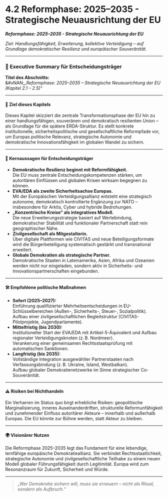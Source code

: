 # 4.2 Reformphase: 2025–2035 - Strategische Neuausrichtung der EU

_**Reformphase: 2025–2035 - Strategische Neuausrichtung der EU**_

_Ziel: Handlungsfähigkeit, Erweiterung, kollektive Verteidigung – auf Grundlage demokratischer Resilienz und europäischer Souveränität._

***

### 📘 Executive Summary für Entscheidungsträger

**Titel des Abschnitts:**\
&#xNAN;_„Reformphase: 2025–2035 – Strategische Neuausrichtung der EU (Kapitel 2.1 – 2.5)“_

***

#### 🎯 Ziel dieses Kapitels

Dieses Kapitel skizziert die zentrale Transformationsphase der EU hin zu einer handlungsfähigen, souveränen und demokratisch resilienten Union – als Grundlage für die spätere ERDA-Struktur. Es stellt konkrete institutionelle, sicherheitspolitische und gesellschaftliche Reformpfade vor, um Europas politische Relevanz, strategische Autonomie und demokratische Innovationsfähigkeit im globalen Wandel zu sichern.

***

#### 🧭 Kernaussagen für Entscheidungsträger

* **Demokratische Resilienz beginnt mit Reformfähigkeit.**\
  Die EU muss zentrale Entscheidungskompetenzen stärken, um autoritären Einflüssen und globalen Krisen wirksam begegnen zu können.
* **EVA/EDA als zweite Sicherheitsachse Europas.**\
  Mit der Europäischen Verteidigungsallianz entsteht eine strategisch autonome, demokratisch kontrollierte Ergänzung zur NATO – insbesondere für Arktis, Cyber und hybride Bedrohungen.
* **„Konzentrische Kreise“ als integratives Modell.**\
  Die neue Erweiterungsstrategie basiert auf Wertebindung, demokratischer Stabilität und funktionaler Partnerschaft statt rein geographischer Nähe.
* **Zivilgesellschaft als Mitgestalterin.**\
  Über digitale Plattformen wie CIVITAS und neue Beteiligungsformate wird die Bürgerbeteiligung systematisch gestärkt und transnational erweitert.
* **Globale Demokratien als strategische Partner.**\
  Demokratische Staaten in Lateinamerika, Asien, Afrika und Ozeanien werden nicht nur eingeladen, sondern aktiv in Sicherheits- und Innovationspartnerschaften eingebunden.

***

#### 🛠 Empfohlene politische Maßnahmen

* **Sofort (2025–2027):**\
  Einführung qualifizierter Mehrheitsentscheidungen in EU-Schlüsselbereichen (Außen-, Sicherheits-, Steuer-, Sozialpolitik).\
  Aufbau einer zivilgesellschaftlichen Begleitstruktur (CIVITAS-Pilotprojekte, Jugendparlamente).
* **Mittelfristig (bis 2030):**\
  Institutioneller Start der EVA/EDA mit Artikel-5-Äquivalent und Aufbau regionaler Verteidigungsknoten (z. B. Nordmeer).\
  Verankerung einer gemeinsamen Rechtsstaatsprüfung mit automatischen Sanktionen.
* **Langfristig (bis 2035):**\
  Vollständige Integration ausgewählter Partnerstaaten nach Verfassungsbindung (z. B. Ukraine, Island, Westbalkan).\
  Aufbau globaler Demokratienetzwerke im Sinne strategischer Co-Souveränität.

***

#### ⚠️ Risiken bei Nichthandeln

Ein Verharren im Status quo birgt erhebliche Risiken: geopolitische Marginalisierung, inneres Auseinanderdriften, strukturelle Reformunfähigkeit und zunehmender Einfluss autoritärer Akteure – innerhalb und außerhalb Europas. Die EU könnte zur Bühne werden, statt Akteur zu bleiben.

***

#### 🌍 Visionärer Nutzen

Die Reformphase 2025–2035 legt das Fundament für eine lebendige, lernfähige europäische Demokratieallianz. Sie verbindet Rechtsstaatlichkeit, strategische Autonomie und zivilgesellschaftliche Teilhabe zu einem neuen Modell globaler Führungsfähigkeit durch Legitimität. Europa wird zum Resonanzraum für Zukunft, Sicherheit und Würde.

***

> _„Wer Demokratie sichern will, muss sie erneuern – nicht als Ritual, sondern als Aufbruch.“_
